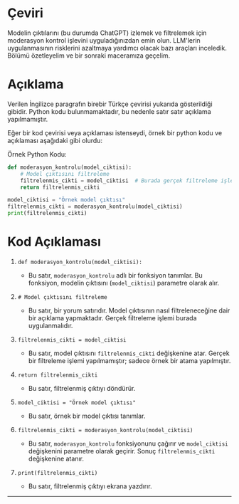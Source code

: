 # Çeviri

Modelin çıktılarını (bu durumda ChatGPT) izlemek ve filtrelemek için moderasyon kontrol işlevini uyguladığınızdan emin olun. LLM'lerin uygulanmasının risklerini azaltmaya yardımcı olacak bazı araçları inceledik. Bölümü özetleyelim ve bir sonraki maceramıza geçelim.

# Açıklama

Verilen İngilizce paragrafın birebir Türkçe çevirisi yukarıda gösterildiği gibidir. Python kodu bulunmamaktadır, bu nedenle satır satır açıklama yapılmamıştır. 

Eğer bir kod çevirisi veya açıklaması istenseydi, örnek bir python kodu ve açıklaması aşağıdaki gibi olurdu:

Örnek Python Kodu:
```python
def moderasyon_kontrolu(model_ciktisi):
    # Model çıktısını filtreleme
    filtrelenmis_cikti = model_ciktisi  # Burada gerçek filtreleme işlemi yapılmalı
    return filtrelenmis_cikti

model_ciktisi = "Örnek model çıktısı"
filtrelenmis_cikti = moderasyon_kontrolu(model_ciktisi)
print(filtrelenmis_cikti)
```

# Kod Açıklaması

1. `def moderasyon_kontrolu(model_ciktisi):` 
   - Bu satır, `moderasyon_kontrolu` adlı bir fonksiyon tanımlar. Bu fonksiyon, modelin çıktısını (`model_ciktisi`) parametre olarak alır.

2. `# Model çıktısını filtreleme`
   - Bu satır, bir yorum satırıdır. Model çıktısının nasıl filtreleneceğine dair bir açıklama yapmaktadır. Gerçek filtreleme işlemi burada uygulanmalıdır.

3. `filtrelenmis_cikti = model_ciktisi`
   - Bu satır, model çıktısını `filtrelenmis_cikti` değişkenine atar. Gerçek bir filtreleme işlemi yapılmamıştır; sadece örnek bir atama yapılmıştır.

4. `return filtrelenmis_cikti`
   - Bu satır, filtrelenmiş çıktıyı döndürür.

5. `model_ciktisi = "Örnek model çıktısı"`
   - Bu satır, örnek bir model çıktısı tanımlar.

6. `filtrelenmis_cikti = moderasyon_kontrolu(model_ciktisi)`
   - Bu satır, `moderasyon_kontrolu` fonksiyonunu çağırır ve `model_ciktisi` değişkenini parametre olarak geçirir. Sonuç `filtrelenmis_cikti` değişkenine atanır.

7. `print(filtrelenmis_cikti)`
   - Bu satır, filtrelenmiş çıktıyı ekrana yazdırır.

---


